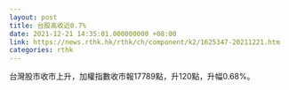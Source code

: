 ```yaml
---
layout: post
title: 台股高收近0.7%
date: 2021-12-21 14:35:01.000000000 +08:00
link: https://news.rthk.hk/rthk/ch/component/k2/1625347-20211221.htm
categories: rthk
---
```


台灣股市收市上升，加權指數收市報17789點，升120點，升幅0.68%。
